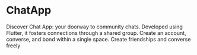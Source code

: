 # ChatApp
Discover Chat App: your doorway to community chats. Developed using Flutter, it fosters connections through a shared group. Create an account, converse, and bond within a single space. Create friendships and converse freely
